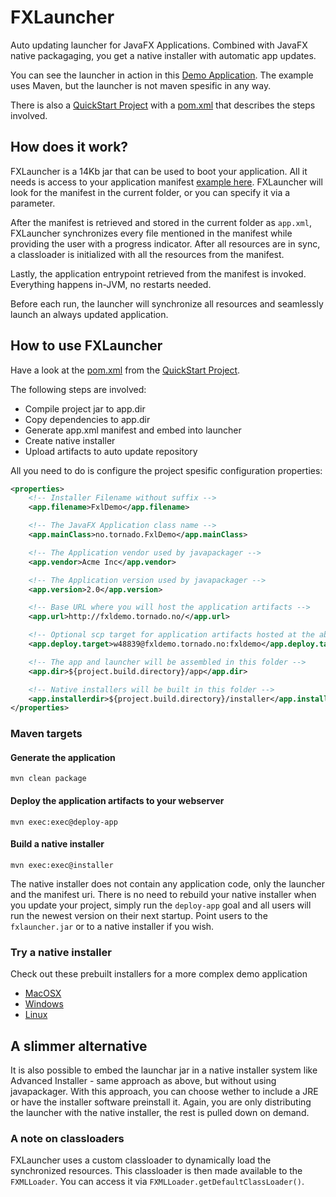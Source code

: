 # FXLauncher

Auto updating launcher for JavaFX Applications. Combined with JavaFX native packagaging, you get
a native installer with automatic app updates.

You can see the launcher in action in this [Demo Application](https://github.com/edvin/tornadofx-samples). The
example uses Maven, but the launcher is not maven spesific in any way.

There is also a [QuickStart Project](https://github.com/edvin/fxldemo) with a 
[pom.xml](https://github.com/edvin/fxldemo/blob/master/pom.xml) that describes the steps involved.
 
## How does it work?

FXLauncher is a 14Kb jar that can be used to boot your application. All it needs is access to your application 
manifest [example here](http://fxldemo.tornado.no/app.xml). FXLauncher will look
for the manifest in the current folder, or you can specify it via a parameter.
 
After the manifest is retrieved and stored in the current folder as `app.xml`, FXLauncher synchronizes every file
 mentioned in the manifest while providing the user with a progress indicator. After all resources are in sync,
 a classloader is initialized with all the resources from the manifest.
 
Lastly, the application entrypoint retrieved from the manifest is invoked. Everything happens in-JVM, no restarts needed.

Before each run, the launcher will synchronize all resources and seamlessly launch an always updated application.

## How to use FXLauncher

Have a look at the [pom.xml](https://github.com/edvin/fxldemo/blob/master/pom.xml) from the [QuickStart Project](https://github.com/edvin/fxldemo).

The following steps are involved:

- Compile project jar to app.dir
- Copy dependencies to app.dir
- Generate app.xml manifest and embed into launcher
- Create native installer
- Upload artifacts to auto update repository

All you need to do is configure the project spesific configuration properties:

```xml
<properties>
	<!-- Installer Filename without suffix -->
	<app.filename>FxlDemo</app.filename>

	<!-- The JavaFX Application class name -->
	<app.mainClass>no.tornado.FxlDemo</app.mainClass>

	<!-- The Application vendor used by javapackager -->
	<app.vendor>Acme Inc</app.vendor>

	<!-- The Application version used by javapackager -->
	<app.version>2.0</app.version>

	<!-- Base URL where you will host the application artifacts -->
	<app.url>http://fxldemo.tornado.no/</app.url>

	<!-- Optional scp target for application artifacts hosted at the above url -->
	<app.deploy.target>w48839@fxldemo.tornado.no:fxldemo</app.deploy.target>

	<!-- The app and launcher will be assembled in this folder -->
	<app.dir>${project.build.directory}/app</app.dir>

	<!-- Native installers will be built in this folder -->
	<app.installerdir>${project.build.directory}/installer</app.installerdir>
</properties>
```

### Maven targets
 
#### Generate the application

	mvn clean package
	
#### Deploy the application artifacts to your webserver
	
	mvn exec:exec@deploy-app
	
#### Build a native installer
	
	mvn exec:exec@installer

The native installer does not contain any application code, only the launcher and the manifest uri. There is
	no need to rebuild your native installer when you update your project, simply run the `deploy-app` goal
	and all users will run the newest version on their next startup. Point users to the `fxlauncher.jar` or
	 to a native installer if you wish.
	
### Try a native installer
	
Check out these prebuilt installers for a more complex demo application

- [MacOSX](http://fxsamples.tornado.no/FXSamples-1.0.dmg)
- [Windows](http://fxsamples.tornado.no/FXSamples-1.0.exe)
- [Linux](http://fxsamples.tornado.no/fxsamples-1.0.deb)

## A slimmer alternative

It is also possible to embed the launchar jar in a native installer system like Advanced Installer - same approach as above, 
but without using javapackager. With this approach, you can choose wether to include a JRE or have the installer software preinstall it.
Again, you are only distributing the launcher with the native installer, the rest is pulled down on demand.

### A note on classloaders

FXLauncher uses a custom classloader to dynamically load the synchronized resources. This classloader is 
then made available to the `FXMLLoader`. You can access it via `FXMLLoader.getDefaultClassLoader()`.
